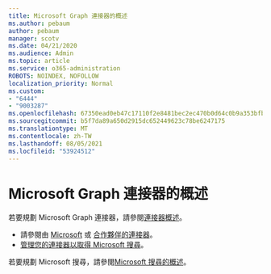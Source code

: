 ```yaml
---
title: Microsoft Graph 連接器的概述
ms.author: pebaum
author: pebaum
manager: scotv
ms.date: 04/21/2020
ms.audience: Admin
ms.topic: article
ms.service: o365-administration
ROBOTS: NOINDEX, NOFOLLOW
localization_priority: Normal
ms.custom:
- "6444"
- "9003287"
ms.openlocfilehash: 67350ead0eb47c17110f2e8481bec2ec470b0d64c0b9a353bfbeeebb0a04d83a
ms.sourcegitcommit: b5f7da89a650d2915dc652449623c78be6247175
ms.translationtype: MT
ms.contentlocale: zh-TW
ms.lasthandoff: 08/05/2021
ms.locfileid: "53924512"
---
```

# <a name="overview-of-microsoft-graph-connectors"></a>Microsoft Graph 連接器的概述

若要規劃 Microsoft Graph 連接器，請參閱[連接器概述](https://docs.microsoft.com/microsoftsearch/connectors-overview)。

- 請參閱由 [Microsoft](https://docs.microsoft.com/microsoftsearch/connectors-gallery#Microsoft) 或  [合作夥伴的連接器](https://docs.microsoft.com/microsoftsearch/connectors-gallery#Partners)。
- [管理您的連接器以取得 Microsoft 搜尋](https://docs.microsoft.com/microsoftsearch/manage-connector)。

若要規劃 Microsoft 搜尋，請參閱[Microsoft 搜尋的概述](https://docs.microsoft.com/microsoftsearch/overview-microsoft-search)。
